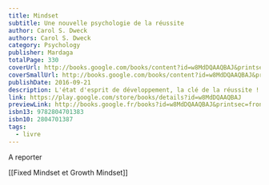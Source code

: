 ```yaml
---
title: Mindset
subtitle: Une nouvelle psychologie de la réussite
author: Carol S. Dweck
authors: Carol S. Dweck
category: Psychology
publisher: Mardaga
totalPage: 330
coverUrl: http://books.google.com/books/content?id=w8MdDQAAQBAJ&printsec=frontcover&img=1&zoom=1&edge=curl&source=gbs_api
coverSmallUrl: http://books.google.com/books/content?id=w8MdDQAAQBAJ&printsec=frontcover&img=1&zoom=5&edge=curl&source=gbs_api
publishDate: 2016-09-21
description: L'état d'esprit de développement, la clé de la réussite ! Durant ses nombreuses années de recherche en psychologie, Carol Dweck a découvert l’existence de deux états d’esprit bien distincts. Pensez-vous que votre intelligence est une donnée innée, que vous ne pouvez pas vraiment modifier ? Pensez-vous ne pas pouvoir changer les composantes essentielles de votre personnalité ? Si vous avez répondu « oui », il est fort probable que vous ayez un état d’esprit fixe. Ou bien pensez-vous plutôt que, peu importe votre niveau d’intelligence, il vous est possible de l’améliorer ? De modifier certains aspects de votre personnalité ? Oui ? Vous avez alors certainement un état d’esprit de développement. À partir de cette distinction, en apparence toute simple, Carol Dweck nous montre que, seuls, les capacités et le talent ne suffisent pas, mais que l’état d’esprit a un impact capital sur la réussite de notre vie. Le plus important pour relever et réussir des défis est de les aborder avec un état d’esprit de développement. Et Carol Dweck va vous montrer comment. Sur base de résultats de recherche, d’anecdotes de la vie quotidienne et d’éléments biographiques de personnalités célèbres, la chercheuse américaine applique sa méthode aux diverses facettes de l’existence (éducation, relations sociales et amoureuses, sport, monde des affaires). Un guide pratique qui vous aidera à vous développer et à réussir grâce à des pistes concrètes à appliquer dans votre vie quotidienne. CE QU'EN PENSE LA CRITIQUE Beaucoup d’enfants sont coincés dans un état d’esprit fixe et en deviennent réticents à l’effort et à l’apprentissage. Carol Dweck propose plusieurs pistes pour engager les enfants dans un état d’esprit en développement. – Apprendre à éduquer Un livre à relire régulièrement, il donne des ailes... – Psychologos À PROPOS DE L'AUTEUR Professeure à l’Université de Stanford, Carol S. Dweck est une des chercheuses les plus reconnues dans le domaine de la personnalité, de la psychologie sociale et de la psychologie du développement.
link: https://play.google.com/store/books/details?id=w8MdDQAAQBAJ
previewLink: http://books.google.fr/books?id=w8MdDQAAQBAJ&printsec=frontcover&dq=mindset&hl=&as_pt=BOOKS&cd=1&source=gbs_api
isbn13: 9782804701383
isbn10: 2804701387
tags:
  - livre
---
```

A reporter

[[Fixed Mindset et Growth Mindset]]